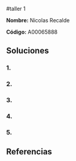 #taller 1  

**Nombre:** Nicolas Recalde  

**Código:** A00065888

## Soluciones 


### 1.  
### 2.  
### 3.  
### 4.  
### 5.  

## Referencias
